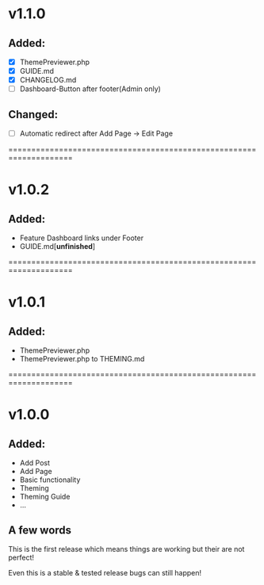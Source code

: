 # v1.1.0

## Added:
* [x] ThemePreviewer.php
* [x] GUIDE.md
* [x] CHANGELOG.md
* [ ] Dashboard-Button after footer(Admin only)

## Changed:
* [ ] Automatic redirect after Add Page -> Edit Page

====================================================================

# v1.0.2

## Added:
* Feature Dashboard links under Footer
* GUIDE.md[**unfinished**]

====================================================================

# v1.0.1

## Added:
* ThemePreviewer.php
* ThemePreviewer.php to THEMING.md 

====================================================================

# v1.0.0

## Added:
* Add Post
* Add Page
* Basic functionality
* Theming
* Theming Guide
* ...

## A few words
This is the first release which means things are working but their are not perfect! 

Even this is a stable & tested release bugs can still happen!
